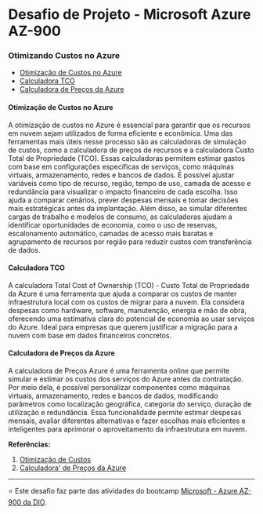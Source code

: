 # Desafio de Projeto - Microsoft Azure AZ-900
### Otimizando Custos no Azure

- [Otimização de Custos no Azure](#otimização-de-custos-no-azure)
- [Calculadora TCO](#calculadora-tco)
- [Calculadora de Preços da Azure](#calculadora-de-preços-da-azure)

#### Otimização de Custos no Azure
A otimização de custos no Azure é essencial para garantir que os recursos em nuvem sejam utilizados de forma eficiente e econômica. Uma das ferramentas mais úteis nesse processo são as calculadoras de simulação de custos, como a calculadora de preços de recursos e a calculadora Custo Total de Propriedade (TCO).
Essas calculadoras permitem estimar gastos com base em configurações específicas de serviços, como máquinas virtuais, armazenamento, redes e bancos de dados. É possível ajustar variáveis como tipo de recurso, região, tempo de uso, camada de acesso e redundância para visualizar o impacto financeiro de cada escolha. Isso ajuda a comparar cenários, prever despesas mensais e tomar decisões mais estratégicas antes da implantação.
Além disso, ao simular diferentes cargas de trabalho e modelos de consumo, as calculadoras ajudam a identificar oportunidades de economia, como o uso de reservas, escalonamento automático, camadas de acesso mais baratas e agrupamento de recursos por região para reduzir custos com transferência de dados.

#### Calculadora TCO
A calculadora Total Cost of Ownership (TCO) - Custo Total de Propriedade da Azure é uma ferramenta que ajuda a comparar os custos de manter infraestrutura local com os custos de migrar para a nuvem. Ela considera despesas como hardware, software, manutenção, energia e mão de obra, oferecendo uma estimativa clara do potencial de economia ao usar serviços do Azure. Ideal para empresas que querem justificar a migração para a nuvem com base em dados financeiros concretos.

#### Calculadora de Preços da Azure
A calculadora de Preços Azure é uma ferramenta online que permite simular e estimar os custos dos serviços do Azure antes da contratação. Por meio dela, é possível personalizar componentes como máquinas virtuais, armazenamento, redes e bancos de dados, modificando parâmetros como localização geográfica, categoria do serviço, duração de utilização e redundância. Essa funcionalidade permite estimar despesas mensais, avaliar diferentes alternativas e fazer escolhas mais eficientes e inteligentes para aprimorar o aproveitamento da infraestrutura em nuvem.

**Referências:**
1. [Otimização de Custos](https://azure.microsoft.com/pt-br/solutions/cost-optimization/)
2. [Calculadora' de Preços da Azure](https://azure.microsoft.com/pt-br/pricing/calculator/)

---

⭐ Este desafio faz parte das atividades do bootcamp [Microsoft - Azure AZ-900 da DIO](https://web.dio.me/track/microsoft-azure-az-900).